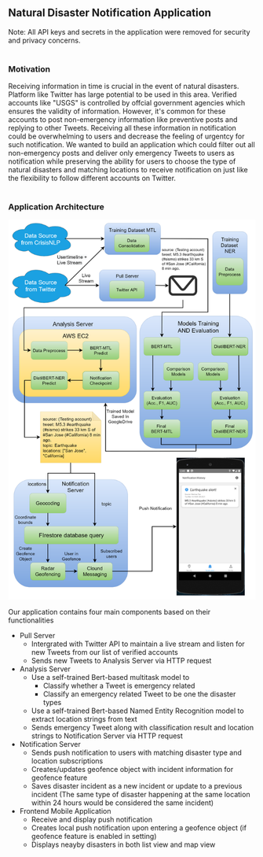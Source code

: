 ## Natural Disaster Notification Application  
Note: All API keys and secrets in the application were removed for security and privacy concerns.  
<br>  

### Motivation  
Receiving information in time is crucial in the event of natural disasters. Platform like Twitter has large potential to be used in this area. Verified accounts like "USGS" is controlled by offcial government agencies which ensures the validity of information. However, it's common for these accounts to post non-emergency information like preventive posts and replying to other Tweets. Receiving all these information in notification could be overwhelming to users and decrease the feeling of urgentcy for such notification. We wanted to build an application which could filter out all non-emergency posts and deliver only emergency Tweets to users as notification while preserving the ability for users  to choose the type of natural disasters and matching locations to receive notification on just like the flexibility to follow different accounts on Twitter.  
<br>  

### Application Architecture  
<p align="center">
  <img src="/img/architecture.png" alt="Application Architecture" width="600" > 
</p>
 
Our application contains four main components based on their functionalities  

 * Pull Server
   * Intergrated with Twitter API to maintain a live stream and listen for new Tweets from our list of verified accounts
   * Sends new Tweets to Analysis Server via HTTP request
 * Analysis Server  
   * Use a self-trained Bert-based multitask model to
     * Classify whether a Tweet is emergency related
     * Classify an emergency related Tweet to be one the disaster types
   * Use a self-trained Bert-based Named Entity Recognition model to extract location strings from text
   * Sends emergency Tweet along with classification result and location strings to Notification Server via HTTP request
 * Notification Server  
   * Sends push notification to users with matching disaster type and location subscriptions
   * Creates/updates geofence object with incident information for geofence feature
   * Saves disaster incident as a new incident or update to a previous incident (The same type of disaster happening at the same location within 24 hours would be considered the same incident)
 * Frontend Mobile Application  
   * Receive and display push notification
   * Creates local push notification upon entering a geofence object (if geofence feature is enabled in setting)
   * Displays neayby disasters in both list view and map view
